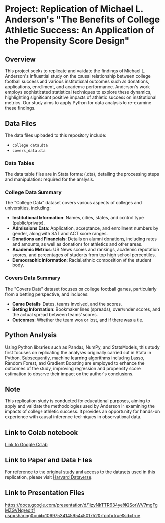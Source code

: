 # Project: Replication of Michael L. Anderson's "The Benefits of College Athletic Success: An Application of the Propensity Score Design"

## Overview
This project seeks to replicate and validate the findings of Michael L. Anderson's influential study on the causal relationship between college football success and various institutional outcomes such as donations, applications, enrollment, and academic performance. Anderson's work employs sophisticated statistical techniques to explore these dynamics, highlighting significant positive impacts of athletic success on institutional metrics. Our study aims to apply Python for data analysis to re-examine these findings.

## Data Files
The data files uploaded to this repository include:
- `college data.dta`
- `covers_data.dta`

### Data Tables
The data table files are in Stata format (.dta), detailing the processing steps and manipulations required for the analysis.

### College Data Summary
The "College Data" dataset covers various aspects of colleges and universities, including:
- **Institutional Information**: Names, cities, states, and control type (public/private).
- **Admissions Data**: Application, acceptance, and enrollment numbers by gender, along with SAT and ACT score ranges.
- **Donations and Financials**: Details on alumni donations, including rates and amounts, as well as donations for athletics and other areas.
- **Academic Metrics**: US News scores and rankings, academic reputation scores, and percentages of students from top high school percentiles.
- **Demographic Information**: Racial/ethnic composition of the student body.

### Covers Data Summary
The "Covers Data" dataset focuses on college football games, particularly from a betting perspective, and includes:
- **Game Details**: Dates, teams involved, and the scores.
- **Betting Information**: Bookmaker lines (spreads), over/under scores, and the actual spread between teams' scores.
- **Outcomes**: Whether the team won or lost, and if there was a tie.

## Python Analysis
Using Python libraries such as Pandas, NumPy, and StatsModels, this study first focuses on replicating the analyses originally carried out in Stata in Python. Subsequently, machine learning algorithms including Lasso, Random Forest, and Gradient Boosting are employed to enhance the outcomes of the study, improving regression and propensity score estimation to observe their impact on the author's conclusions.

## Note
This replication study is conducted for educational purposes, aiming to apply and validate the methodologies used by Anderson in examining the impacts of college athletic success. It provides an opportunity for hands-on experience with causal inference techniques in observational data.

## Link to Colab notebook
[Link to Google Colab](https://colab.research.google.com/drive/1b0X3uAkiVyGJPw1SmWUoTwFphuU8opfU?authuser=2#scrollTo=sVRi7dJbp73Y)


## Link to Paper and Data Files
For reference to the original study and access to the datasets used in this replication, please visit [Harvard Dataverse](https://dataverse.harvard.edu/dataset.xhtml?persistentId=doi:10.7910/DVN/ASXOBS).

## Link to Presentation Files
https://docs.google.com/presentation/d/1izyNkTTR634ye9lQSorWV7mgFgMZGVNq/edit?usp=sharing&ouid=106975341459544501752&rtpof=true&sd=true

